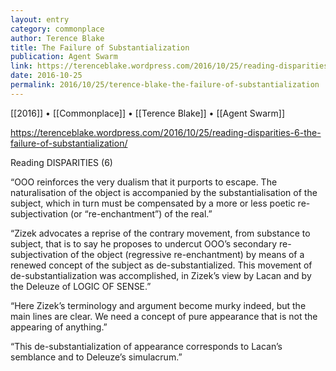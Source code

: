 ```yaml
---
layout: entry
category: commonplace
author: Terence Blake
title: The Failure of Substantialization
publication: Agent Swarm
link: https://terenceblake.wordpress.com/2016/10/25/reading-disparities-6-the-failure-of-substantialization/
date: 2016-10-25
permalink: 2016/10/25/terence-blake-the-failure-of-substantialization
---
```


[[2016]] • [[Commonplace]] • [[Terence Blake]] • [[Agent Swarm]]

https://terenceblake.wordpress.com/2016/10/25/reading-disparities-6-the-failure-of-substantialization/

Reading DISPARITIES (6)

“OOO reinforces the very dualism that it purports to escape. The naturalisation of the object is accompanied by the substantialisation of the subject, which in turn must be compensated by a more or less poetic re-subjectivation (or “re-enchantment”) of the real.”

“Zizek advocates a reprise of the contrary movement, from substance to subject, that is to say he proposes to undercut OOO’s secondary re-subjectivation of the object (regressive re-enchantment) by means of a renewed concept of the subject as de-substantialized. This movement of de-substantialization was accomplished, in Zizek’s view by Lacan and by the Deleuze of LOGIC OF SENSE.”

“Here Zizek’s terminology and argument become murky indeed, but the main lines are clear. We need a concept of pure appearance that is not the appearing of anything.”

“This de-substantialization of appearance corresponds to Lacan’s semblance and to Deleuze’s simulacrum.”